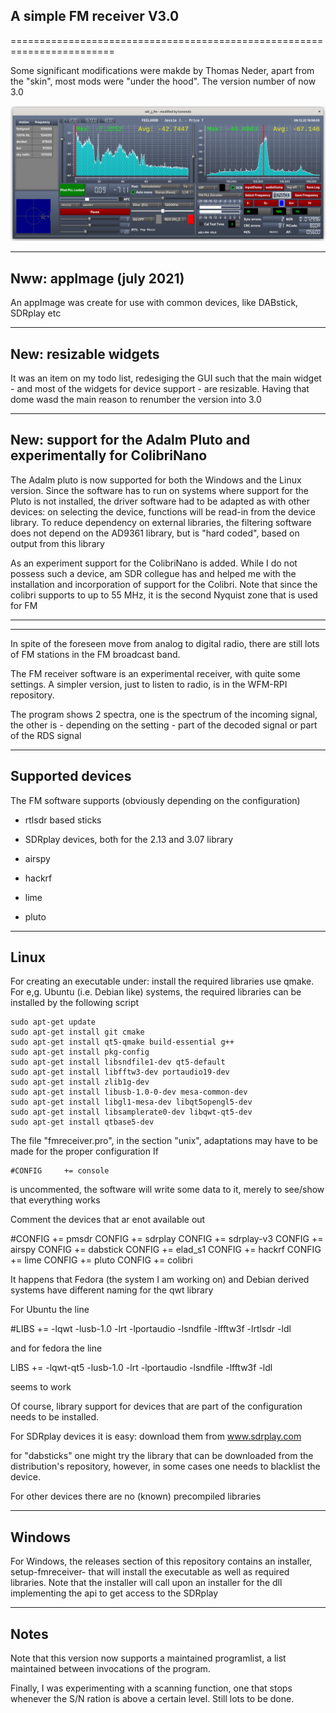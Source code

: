 
A simple FM receiver V3.0
-------------------------

========================================================================

Some significant modifications were makde by Thomas Neder, apart from the
"skin", most mods were "under the hood". 
The version number of now 3.0


![fm receiver](/fmreceiver.png?raw=true)


-------------------------------------------------------------------------
Nww: appImage (july 2021)
------------------------------------------------------------------------

An appImage was create for use with common devices, like DABstick,
SDRplay etc

-----------------------------------------------------------------------
New: resizable widgets
-----------------------------------------------------------------------

It was an item on my todo list, redesiging the GUI such that the main
widget - and most of the widgets for device support - are resizable.
Having that dome wasd the main reason to renumber the version into 3.0

------------------------------------------------------------------------
New: support for the Adalm Pluto and experimentally for ColibriNano
------------------------------------------------------------------------

The Adalm pluto is now supported for both the Windows and the Linux version.
Since the software has to run on systems where support for the Pluto is
not installed, the driver software had to be adapted as with
other devices: on selecting the device, functions will be read-in from the
device library. To reduce dependency on external libraries, the filtering
software does not depend on the AD9361 library, but is "hard coded",
based on output from this library

As an experiment support for the ColibriNano is added. While I do not 
possess such a device, am SDR collegue has and helped me with the
installation and incorporation of support for the Colibri.
Note that since the colibri supports to up to 55 MHz, it is the second Nyquist
zone that is used for FM


-------------------------------------------------------------------------
-------------------------------------------------------------------------

In spite of the foreseen move from analog to digital radio, there
are still lots of FM stations in the FM broadcast band.

The FM receiver software is an experimental receiver, with quite some settings.
A simpler version, just to listen to radio, is in the WFM-RPI repository.

The program shows 2 spectra, one is the spectrum of the incoming signal,
the other is - depending on the setting - part of the decoded signal
or part of the RDS signal

-------------------------------------------------------------------------
Supported devices
-------------------------------------------------------------------------

The FM software supports (obviously depending on the configuration)

* rtlsdr based sticks

* SDRplay devices, both  for the 2.13 and 3.07 library

* airspy

* hackrf

* lime

* pluto

--------------------------------------------------------------------------------
Linux
--------------------------------------------------------------------------------
For creating an executable under: install the required libraries use qmake.
For e,g. Ubuntu (i.e. Debian like) systems, the required libraries
can be installed by the following script

	sudo apt-get update
	sudo apt-get install git cmake
	sudo apt-get install qt5-qmake build-essential g++
	sudo apt-get install pkg-config
	sudo apt-get install libsndfile1-dev qt5-default
	sudo apt-get install libfftw3-dev portaudio19-dev
	sudo apt-get install zlib1g-dev
	sudo apt-get install libusb-1.0-0-dev mesa-common-dev
	sudo apt-get install libgl1-mesa-dev libqt5opengl5-dev
	sudo apt-get install libsamplerate0-dev libqwt-qt5-dev
	sudo apt-get install qtbase5-dev

The file "fmreceiver.pro", in the section "unix",
adaptations may have to be made for the proper configuration
If

	#CONFIG		+= console

is uncommented, the software will write some data to it, merely to
see/show that everything works

Comment the devices that ar enot available out

#CONFIG		+= pmsdr
CONFIG		+= sdrplay
CONFIG		+= sdrplay-v3
CONFIG		+= airspy
CONFIG		+= dabstick
CONFIG		+= elad_s1
CONFIG		+= hackrf
CONFIG		+= lime
CONFIG		+= pluto
CONFIG		+= colibri

It happens that Fedora (the system I am working on) and Debian derived
systems have different naming for the qwt library

For Ubuntu the line

#LIBS +=  -lqwt -lusb-1.0 -lrt -lportaudio -lsndfile -lfftw3f -lrtlsdr -ldl

and for fedora the line

LIBS +=  -lqwt-qt5 -lusb-1.0 -lrt -lportaudio -lsndfile -lfftw3f -ldl

seems to work

Of course, library support for devices that are part of the configuration
needs to be installed.

For SDRplay devices it is easy: download them from www.sdrplay.com

for "dabsticks" one might try the library that can be downloaded from
the distribution's repository, however, in some cases one needs
to blacklist the device.

For other devices there are no (known) precompiled libraries

-------------------------------------------------------------------------------
Windows
-------------------------------------------------------------------------------

For Windows, the releases section of this repository contains an installer, setup-fmreceiver-  that will
install the executable as well as required libraries. Note that the installer will call upon
an installer for the dll implementing the api to get access to the SDRplay

------------------------------------------------------------------------------
Notes
------------------------------------------------------------------------------

Note that this version now supports a maintained programlist,
a list maintained between invocations of the program.

Finally, I was experimenting with a scanning function, one that stops
whenever the S/N ration is above a certain level. Still lots to be done.


